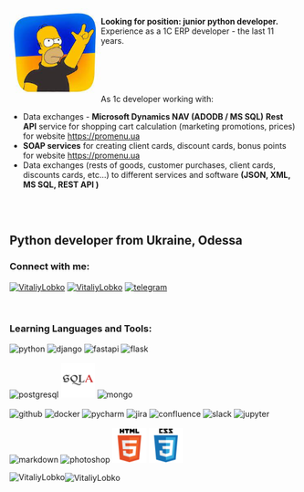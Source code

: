 <img src="header.png" align="left" width="160px"/>

**Looking for position: junior python developer.**
<br />
Experience as a 1C ERP developer - the last 11 years.
<br />
<br />
<br />
<br />
<br />
<br />
As 1c developer working with:

* Data exchanges - **Microsoft Dynamics NAV (ADODB / MS SQL)**
**Rest API** service for shopping cart calculation (marketing promotions, prices) for website
https://promenu.ua
* **SOAP services** for creating client cards, discount cards, bonus points for website
https://promenu.ua
* Data exchanges (rests of goods, customer purchases, client cards, discounts cards, etc...) to different services and software **(JSON, XML, MS SQL, REST API )**

<br clear="left"/>   


</br>

<h2 align="left">Python developer from Ukraine, Odessa </h2>

<h3 align="left">Connect with me:</h3>
<p align="left">
<a href="https://github.com/VitaliyLobko" target="blank"><img align="center" src="https://github.com/fluidicon.png" alt="VitaliyLobko" height="30" width="30" /></a>
<a href="https://www.linkedin.com/in/vitaliy-lobko-3541a74a/" target="blank"><img align="center" src="https://raw.githubusercontent.com/rahuldkjain/github-profile-readme-generator/master/src/images/icons/Social/linked-in-alt.svg" alt="VitaliyLobko" height="30" width="40" /></a>
<a href="https://t.me/MrLakin" target="blank"><img align="center" src="https://upload.wikimedia.org/wikipedia/commons/thumb/8/83/Telegram_2019_Logo.svg/768px-Telegram_2019_Logo.svg.png?20220331104809" alt="telegram" height="30" width="30" /></a>

</p>

</br>

<h3 align="left">Learning Languages and Tools:</h3>

<p align="left">
<div>
<img src="https://cdn.jsdelivr.net/gh/devicons/devicon/icons/python/python-original-wordmark.svg" alt="python" width="60"/> 
<img src="https://cdn.jsdelivr.net/gh/devicons/devicon/icons/django/django-plain-wordmark.svg" alt="django" width="60"/>
<img src="https://cdn.jsdelivr.net/gh/devicons/devicon/icons/fastapi/fastapi-original-wordmark.svg" alt="fastapi" width="60" />
<img src="https://cdn.jsdelivr.net/gh/devicons/devicon/icons/flask/flask-original-wordmark.svg" alt="flask" width="60" />
</div>
</br>
<div>
<img src="https://cdn.jsdelivr.net/gh/devicons/devicon/icons/postgresql/postgresql-original-wordmark.svg" alt="postgresql" width="60" />
<img src="https://github.com/devicons/devicon/blob/v2.15.1/icons/sqlalchemy/sqlalchemy-original.svg" alt="sqlalchemy" width="60" />
<img src="https://cdn.jsdelivr.net/gh/devicons/devicon/icons/mongodb/mongodb-original-wordmark.svg" alt="mongo" width="60" />
</div>
</br>                                                                                                                                  
<div>
<img src="https://cdn.jsdelivr.net/gh/devicons/devicon/icons/github/github-original-wordmark.svg" alt="github" width="60" />
<img src="https://cdn.jsdelivr.net/gh/devicons/devicon/icons/docker/docker-original-wordmark.svg" alt="docker" width=60" />
<img src="https://cdn.jsdelivr.net/gh/devicons/devicon/icons/pycharm/pycharm-original.svg" alt="pycharm" width="60" />
<img src="https://cdn.jsdelivr.net/gh/devicons/devicon/icons/jira/jira-original-wordmark.svg" alt="jira" width="60" />
<img src="https://cdn.jsdelivr.net/gh/devicons/devicon/icons/confluence/confluence-original-wordmark.svg" alt="confluence" width="60" />
<img src="https://cdn.jsdelivr.net/gh/devicons/devicon/icons/slack/slack-original.svg" alt="slack" width="60" />                                    
<img src="https://cdn.jsdelivr.net/gh/devicons/devicon/icons/jupyter/jupyter-original-wordmark.svg" alt="jupyter" width="60" />  
</div>                  
</br>
<div>
<img src="https://cdn.jsdelivr.net/gh/devicons/devicon/icons/markdown/markdown-original.svg" alt="markdown" width="60"/>
<img src="https://cdn.jsdelivr.net/gh/devicons/devicon/icons/photoshop/photoshop-line.svg" alt="photoshop" width="60" /> 
<img src="https://raw.githubusercontent.com/devicons/devicon/master/icons/html5/html5-original-wordmark.svg" alt="html5" width="60" />  
<img src="https://raw.githubusercontent.com/devicons/devicon/master/icons/css3/css3-original-wordmark.svg" alt="css3" width="60"/>
</div>                                                                                                                                            
</p> 

<p><img align="left" src="https://github-readme-stats.vercel.app/api/top-langs?username=VitaliyLobko&show_icons=true&theme=dracula&locale=en&layout=compact" alt="VitaliyLobko" height="160" /></p>

<p><img align="center" src="https://github-readme-stats.vercel.app/api?username=VitaliyLobko&show_icons=true&theme=dracula&locale=en&hide_border=true" alt="VitaliyLobko" height="160"/></p>
